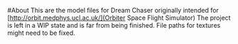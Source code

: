 #About
This are the model files for Dream Chaser originally intended for [http://orbit.medphys.ucl.ac.uk/](Orbiter Space Flight Simulator)
The project is left in a WIP state and is far from being finished. File paths for textures might need to be fixed.
